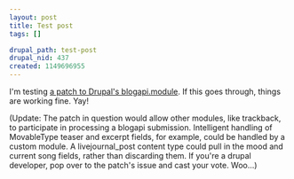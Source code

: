 ```yaml
--- 
layout: post
title: Test post
tags: []

drupal_path: test-post
drupal_nid: 437
created: 1149696955
---
```

I'm testing <a href="http://drupal.org/node/38178">a patch to Drupal's blogapi.module</a>. If this goes through, things are working fine. Yay!



(Update: The patch in question would allow other modules, like trackback, to participate in processing a blogapi submission. Intelligent handling of MovableType teaser and excerpt fields, for example, could be handled by a custom module. A livejournal_post content type could pull in the mood and current song fields, rather than discarding them. If you're a drupal developer, pop over to the patch's issue and cast your vote. Woo...)
